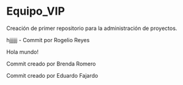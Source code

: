 # Equipo_VIP
Creación de primer repositorio para la administración de proyectos.

hjjjjjj - Commit por Rogelio Reyes

Hola mundo!

Commit creado por Brenda Romero

Commit creado por Eduardo Fajardo
